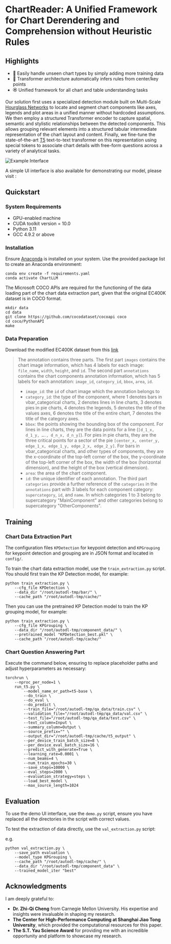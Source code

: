 # ChartReader: A Unified Framework for Chart Derendering and Comprehension without Heuristic Rules

## Highlights

- 🏅 Easily handle unseen chart types by simply adding more training data 
- 🎊 Transformer architecture automatically infers rules from center/key points
- 🏵️ Unified framework for all chart and table understanding tasks

Our solution first uses a specialized detection module built on Multi-Scale [Hourglass Networks](https://arxiv.org/abs/1603.06937) to locate and segment chart components like axes, legends and plot areas in a unified manner without hardcoded assumptions. We then employ a structured Transformer encoder to capture spatial, semantic and stylistic relationships between the detected components. This allows grouping relevant elements into a structured tabular intermediate representation of the chart layout and content. Finally, we fine-tune the state-of-the-art [T5](https://arxiv.org/abs/1910.10683) text-to-text transformer on this representation using special tokens to associate chart details with free-form questions across a variety of analytical tasks.

![Example Interface](./example_interface.png)

A simple UI interface is also available for demonstrating our model, please visit :

## Quickstart

### System Requirements

- GPU-enabled machine
- CUDA toolkit version = 10.0
- Python 3.11
- GCC 4.9.2 or above
  
### Installation

Ensure [Anaconda](https://anaconda.org) is installed on your system. Use the provided package list to create an Anaconda environment:

```shell
conda env create -f requirements.yaml
conda activate ChartLLM
```


The Microsoft COCO APIs are required for the functioning of the data loading part of the chart data extraction part, given that the original EC400K dataset is in COCO format.

```shell
mkdir data
cd data
git clone https://github.com/cocodataset/cocoapi coco
cd coco/PythonAPI
make
```

### Data Preparation

Download the modified EC400K dataset from this [link](https://pan.baidu.com/s/1myO8-SAmLa5NVsHzmBSC5w?pwd=54tb)

> The annotation contains three parts. 
> The first part `images` contains the chart image information, which has 4 labels for each image: `file_name`, `width`, `height`, and `id`. 
> The second part `annotations` contains the chart components annotation information, which has 5 labels for each annotation: `image_id`, `category_id`,   `bbox`, `area`, `id`.
> - `image_id`: the `id` of chart image which the annotation belongs to
> - `category_id`: the type of the component, where 1 denotes bars in vbar_categorical charts, 2 denotes lines in line charts, 3 denotes pies in pie charts, 4 denotes the legends, 5 denotes the title of the values axes, 6 denotes the title of the entire chart, 7 denotes the title of the category axes.
> - `bbox`: the points showing the bounding box of the component. For lines in line charts, they are the data points for a line (`[d_1_x, d_1_y, …., d_n_x, d_n_y]`). For pies in pie charts, they are the three critical points for a sector of the pie `[center_x, center_y, edge_1_x, edge_1_y, edge_2_x, edge_2_y]`. For bars in vbar_categorical charts, and other types of components, they are the x-coordinate of the top-left corner of the box, the y-coordinate of the top-left corner of the box, the width of the box (horizontal dimension), and the height of the box (vertical dimension).
> - `area`: the area of the chart component.
> - `id`: the unique identifier of each annotation.
> The third part `categories` provide a further reference of the `categories` in the `annotations` part with 3 labels for each component category: `supercategory`, `id`, and `name`. In which categories 1 to 3 belong to supercategory "MainComponent" and other categories belong to supercategory "OtherComponents".

## Training 

### Chart Data Extraction Part

The configuration files `KPDetection` for keypoint detection and `KPGrouping` for keypoint detection and grouping are in JSON format and located in `config/`.

To train the chart data extraction model, use the `train_extraction.py` script. You should first train the KP Detection model, for example:

```shell
python train_extraction.py \
    --cfg_file KPDetection \
    --data_dir "/root/autodl-tmp/bar/" \
    --cache_path "/root/autodl-tmp/cache/"
```

Then you can use the pretrained KP Detection model to train the KP grouping model, for example:

```shell
python train_extraction.py \
    --cfg_file KPGrouping \
    --data_dir "/root/autodl-tmp/component_data/" \
    --pretrained_model "KPDetection_best.pkl" \
    --cache_path "/root/autodl-tmp/cache/" 
```

### Chart Question Answering Part

Execute the command below, ensuring to replace placeholder paths and adjust hyperparameters as necessary:

```shell
torchrun \
    --nproc_per_node=1 \
    run_t5.py \
        --model_name_or_path=t5-base \
        --do_train \
        --do_eval \
        --do_predict \
        --train_file="/root/autodl-tmp/qa_data/train.csv" \
        --validation_file="/root/autodl-tmp/qa_data/val.csv" \
        --test_file="/root/autodl-tmp/qa_data/test.csv" \
        --text_column=Input \
        --summary_column=Output \
        --source_prefix="" \
        --output_dir="/root/autodl-tmp/cache/t5_output" \
        --per_device_train_batch_size=8 \
        --per_device_eval_batch_size=16 \
        --predict_with_generate=True \
        --learning_rate=0.0001 \
        --num_beams=4 \
        --num_train_epochs=30 \
        --save_steps=10000 \
        --eval_steps=2000 \
        --evaluation_strategy=steps \
        --load_best_model \
        --max_source_length=1024
```

## Evaluation

To use the demo UI interface, use the `demo.py` script, ensure you have replaced all the directories in the script with correct values. 

To test the extraction of data directly, use the `val_extraction.py` script:

e.g.

```shell
python val_extraction.py \
    --save_path evaluation \
    --model_type KPGrouping \
    --cache_path "/root/autodl-tmp/cache/" \
    --data_dir "/root/autodl-tmp/component_data" \
    --trained_model_iter "best"
```

## Acknowledgments

I am deeply grateful to:
- **Dr. Zhi-Qi Cheng** from Carnegie Mellon University. His expertise and insights were invaluable in shaping my research. 
- **The Center for High-Performance Computing at Shanghai Jiao Tong University**, which provided the computational resources for this paper. 
- **The S.T. Yau Science Award** for providing me with an incredible opportunity and platform to showcase my research. 
